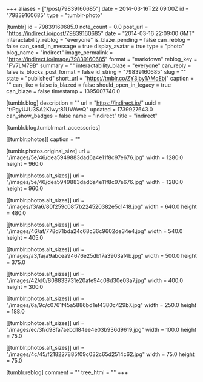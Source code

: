 +++
aliases = ["/post/79839160685"]
date = 2014-03-16T22:09:00Z
id = "79839160685"
type = "tumblr-photo"

[tumblr]
id = 79839160685.0
note_count = 0.0
post_url = "https://indirect.io/post/79839160685"
date = "2014-03-16 22:09:00 GMT"
interactability_reblog = "everyone"
is_blaze_pending = false
can_reblog = false
can_send_in_message = true
display_avatar = true
type = "photo"
blog_name = "indirect"
image_permalink = "https://indirect.io/image/79839160685"
format = "markdown"
reblog_key = "FV7LM79B"
summary = ""
interactability_blaze = "everyone"
can_reply = false
is_blocks_post_format = false
id_string = "79839160685"
slug = ""
state = "published"
short_url = "https://tmblr.co/ZY3jby1AMoEbj"
caption = ""
can_like = false
is_blazed = false
should_open_in_legacy = true
can_blaze = false
timestamp = 1395007740.0

[tumblr.blog]
description = ""
url = "https://indirect.io/"
uuid = "t:PgyUJU3SA2Klwyt81UWAwQ"
updated = 1739927643.0
can_show_badges = false
name = "indirect"
title = "indirect"

[tumblr.blog.tumblrmart_accessories]

[[tumblr.photos]]
caption = ""

[tumblr.photos.original_size]
url = "/images/5e/46/dea5949883dad6a4e11f8c97e676.jpg"
width = 1280.0
height = 960.0

[[tumblr.photos.alt_sizes]]
url = "/images/5e/46/dea5949883dad6a4e11f8c97e676.jpg"
width = 1280.0
height = 960.0

[[tumblr.photos.alt_sizes]]
url = "/images/f3/a6/80f259c08f7b224520382e5c1418.jpg"
width = 640.0
height = 480.0

[[tumblr.photos.alt_sizes]]
url = "/images/46/af/778d71bda24c68c36c9602de34e4.jpg"
width = 540.0
height = 405.0

[[tumblr.photos.alt_sizes]]
url = "/images/a3/fa/a9abcea94676e25db17a3903af4b.jpg"
width = 500.0
height = 375.0

[[tumblr.photos.alt_sizes]]
url = "/images/42/d0/808833731e20afe94c08d30e03a7.jpg"
width = 400.0
height = 300.0

[[tumblr.photos.alt_sizes]]
url = "/images/6a/9c/c0761f45a5886bd1ef4380c429b7.jpg"
width = 250.0
height = 188.0

[[tumblr.photos.alt_sizes]]
url = "/images/ec/3f/d98fa7aebd184ee4e03b936d9619.jpg"
width = 100.0
height = 75.0

[[tumblr.photos.alt_sizes]]
url = "/images/4c/45/f218227885f09c032c65d2514c62.jpg"
width = 75.0
height = 75.0

[tumblr.reblog]
comment = ""
tree_html = ""
+++
